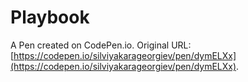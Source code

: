 # Playbook

A Pen created on CodePen.io. Original URL: [https://codepen.io/silviyakarageorgiev/pen/dymELXx](https://codepen.io/silviyakarageorgiev/pen/dymELXx).

